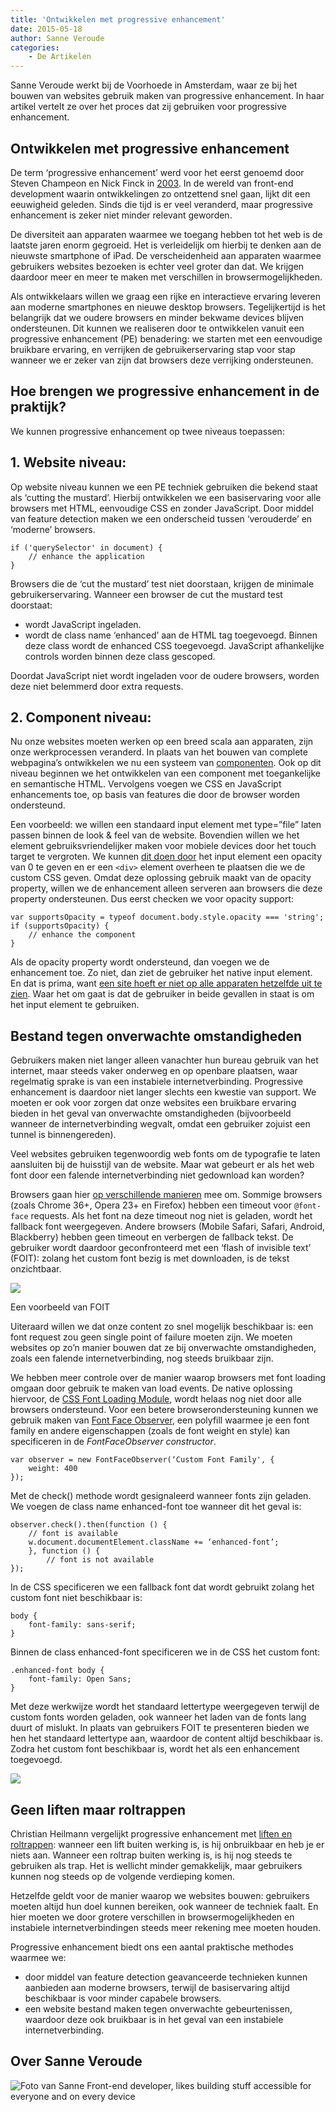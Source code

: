 ```yaml
---
title: 'Ontwikkelen met progressive enhancement'
date: 2015-05-18
author: Sanne Veroude
categories:
    - De Artikelen
---
```


Sanne Veroude werkt bij de Voorhoede in Amsterdam, waar ze bij het bouwen van websites gebruik maken van progressive enhancement. In haar artikel vertelt ze over het proces dat zij gebruiken voor progressive enhancement.

## Ontwikkelen met progressive enhancement

De term ‘progressive enhancement’ werd voor het eerst genoemd door Steven Champeon en Nick Finck in [2003](http://hesketh.com/publications/inclusive_web_design_for_the_future/). In de wereld van front-end development waarin ontwikkelingen zo ontzettend snel gaan, lijkt dit een eeuwigheid geleden. Sinds die tijd is er veel veranderd, maar progressive enhancement is zeker niet minder relevant geworden.

De diversiteit aan apparaten waarmee we toegang hebben tot het web is de laatste jaren enorm gegroeid. Het is verleidelijk om hierbij te denken aan de nieuwste smartphone of iPad. De verscheidenheid aan apparaten waarmee gebruikers websites bezoeken is echter veel groter dan dat. We krijgen daardoor meer en meer te maken met verschillen in browsermogelijkheden.

Als ontwikkelaars willen we graag een rijke en interactieve ervaring leveren aan moderne smartphones en nieuwe desktop browsers. Tegelijkertijd is het belangrijk dat we oudere browsers en minder bekwame devices blijven ondersteunen. Dit kunnen we realiseren door te ontwikkelen vanuit een progressive enhancement (PE) benadering: we starten met een eenvoudige bruikbare ervaring, en verrijken de gebruikerservaring stap voor stap wanneer we er zeker van zijn dat browsers deze verrijking ondersteunen.

## Hoe brengen we progressive enhancement in de praktijk?

We kunnen progressive enhancement op twee niveaus toepassen:

## 1. Website niveau:

Op website niveau kunnen we een PE techniek gebruiken die bekend staat als ‘cutting the mustard’. Hierbij ontwikkelen we een basiservaring voor alle browsers met HTML, eenvoudige CSS en zonder JavaScript. Door middel van feature detection maken we een onderscheid tussen ‘verouderde’ en ‘moderne’ browsers.

```
if ('querySelector' in document) {
    // enhance the application
}
```

Browsers die de ‘cut the mustard’ test niet doorstaan, krijgen de minimale gebruikerservaring. Wanneer een browser de cut the mustard test doorstaat:

-   wordt JavaScript ingeladen.
-   wordt de class name ‘enhanced’ aan de HTML tag toegevoegd. Binnen deze class wordt de enhanced CSS toegevoegd. JavaScript afhankelijke controls worden binnen deze class gescoped.

Doordat JavaScript niet wordt ingeladen voor de oudere browsers, worden deze niet belemmerd door extra requests.

## 2. Component niveau:

Nu onze websites moeten werken op een breed scala aan apparaten, zijn onze werkprocessen veranderd. In plaats van het bouwen van complete webpagina’s ontwikkelen we nu een systeem van [componenten](http://daverupert.com/2013/04/responsive-deliverables).
Ook op dit niveau beginnen we het ontwikkelen van een component met toegankelijke en semantische HTML. Vervolgens voegen we CSS en JavaScript enhancements toe, op basis van features die door de browser worden ondersteund.

Een voorbeeld: we willen een standaard input element met type=”file” laten passen binnen de look & feel van de website. Bovendien willen we het element gebruiksvriendelijker maken voor mobiele devices door het touch target te vergroten. We kunnen [dit doen door](http://www.filamentgroup.com/examples/jquery-custom-file-input/#) het input element een opacity van 0 te geven en er een `<div>` element overheen te plaatsen die we de custom CSS geven.
Omdat deze oplossing gebruik maakt van de opacity property, willen we de enhancement alleen serveren aan browsers die deze property ondersteunen. Dus eerst checken we voor opacity support:

```
var supportsOpacity = typeof document.body.style.opacity === 'string';
if (supportsOpacity) {
    // enhance the component
}
```

Als de opacity property wordt ondersteund, dan voegen we de enhancement toe. Zo niet, dan ziet de gebruiker het native input element. En dat is prima, want [een site hoeft er niet op alle apparaten hetzelfde uit te zien](http://dowebsitesneedtolookexactlythesameineverybrowser.com/). Waar het om gaat is dat de gebruiker in beide gevallen in staat is om het input element te gebruiken.

## Bestand tegen onverwachte omstandigheden

Gebruikers maken niet langer alleen vanachter hun bureau gebruik van het internet, maar steeds vaker onderweg en op openbare plaatsen, waar regelmatig sprake is van een instabiele internetverbinding. Progressive enhancement is daardoor niet langer slechts een kwestie van support. We moeten er ook voor zorgen dat onze websites een bruikbare ervaring bieden in het geval van onverwachte omstandigheden (bijvoorbeeld wanneer de internetverbinding wegvalt, omdat een gebruiker zojuist een tunnel is binnengereden).

Veel websites gebruiken tegenwoordig web fonts om de typografie te laten aansluiten bij de huisstijl van de website. Maar wat gebeurt er als het web font door een falende internetverbinding niet gedownload kan worden?

Browsers gaan hier [op verschillende manieren](https://speakerdeck.com/zachleat/bulletproof-font-icons?slide=68) mee om. Sommige browsers (zoals Chrome 36+, Opera 23+ en Firefox) hebben een timeout voor `@font-face` requests. Als het font na deze timeout nog niet is geladen, wordt het fallback font weergegeven. Andere browsers (Mobile Safari, Safari, Android, Blackberry) hebben geen timeout en verbergen de fallback tekst. De gebruiker wordt daardoor geconfronteerd met een ‘flash of invisible text’ (FOIT): zolang het custom font bezig is met downloaden, is de tekst onzichtbaar.

![](/_img/blog/2015/example-of-foit.png)

<p class="note">
Een voorbeeld van FOIT
</p>

Uiteraard willen we dat onze content zo snel mogelijk beschikbaar is: een font request zou geen single point of failure moeten zijn. We moeten websites op zo’n manier bouwen dat ze bij onverwachte omstandigheden, zoals een falende internetverbinding, nog steeds bruikbaar zijn.

We hebben meer controle over de manier waarop browsers met font loading omgaan door gebruik te maken van load events. De native oplossing hiervoor, de [CSS Font Loading Module](http://dev.w3.org/csswg/css-font-loading/), wordt helaas nog niet door alle browsers ondersteund. Voor een betere browserondersteuning kunnen we gebruik maken van [Font Face Observer](https://github.com/bramstein/fontfaceobserver), een polyfill waarmee je een font family en andere eigenschappen (zoals de font weight en style) kan specificeren in de _FontFaceObserver constructor_.

```
var observer = new FontFaceObserver(‘Custom Font Family', {
    weight: 400
});
```

Met de check() methode wordt gesignaleerd wanneer fonts zijn geladen. We voegen de class name enhanced-font toe wanneer dit het geval is:

```
observer.check().then(function () {
    // font is available
    w.document.documentElement.className += ‘enhanced-font’;
    }, function () {
        // font is not available
});
```

In de CSS specificeren we een fallback font dat wordt gebruikt zolang het custom font niet beschikbaar is:

```
body {
    font-family: sans-serif;
}
```

Binnen de class enhanced-font specificeren we in de CSS het custom font:

```
.enhanced-font body {
    font-family: Open Sans;
}
```

Met deze werkwijze wordt het standaard lettertype weergegeven terwijl de custom fonts worden geladen, ook wanneer het laden van de fonts lang duurt of mislukt. In plaats van gebruikers FOIT te presenteren bieden we hen het standaard lettertype aan, waardoor de content altijd beschikbaar is. Zodra het custom font beschikbaar is, wordt het als een enhancement toegevoegd.

![](/_img/blog/2015/kapotte-roltrap.png)

## Geen liften maar roltrappen

Christian Heilmann vergelijkt progressive enhancement met [liften en roltrappen](http://christianheilmann.com/tag/progressive-enhancement/): wanneer een lift buiten werking is, is hij onbruikbaar en heb je er niets aan. Wanneer een roltrap buiten werking is, is hij nog steeds te gebruiken als trap. Het is wellicht minder gemakkelijk, maar gebruikers kunnen nog steeds op de volgende verdieping komen.

Hetzelfde geldt voor de manier waarop we websites bouwen: gebruikers moeten altijd hun doel kunnen bereiken, ook wanneer de techniek faalt. En hier moeten we door grotere verschillen in browsermogelijkheden en instabiele internetverbindingen steeds meer rekening mee moeten houden.

Progressive enhancement biedt ons een aantal praktische methodes waarmee we:

-   door middel van feature detection geavanceerde technieken kunnen aanbieden aan moderne browsers, terwijl de basiservaring altijd beschikbaar is voor minder capabele browsers.
-   een website bestand maken tegen onverwachte gebeurtenissen, waardoor deze ook bruikbaar is in het geval van een instabiele internetverbinding.

## Over Sanne Veroude

<img src="/_img/blog/2015/sanneveroude.png" alt="Foto van Sanne">
Front-end developer, likes building stuff accessible for everyone and on every device
